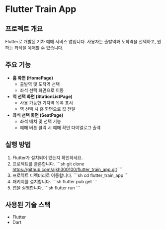 # Flutter Train App

## 프로젝트 개요
Flutter로 개발된 기차 예매 서비스 앱입니다. 사용자는 출발역과 도착역을 선택하고, 원하는 좌석을 예매할 수 있습니다.

## 주요 기능
- **홈 화면 (HomePage)**
  - 출발역 및 도착역 선택
  - 좌석 선택 화면으로 이동
- **역 선택 화면 (StationListPage)**
  - 사용 가능한 기차역 목록 표시
  - 역 선택 시 홈 화면으로 값 전달
- **좌석 선택 화면 (SeatPage)**
  - 좌석 배치 및 선택 기능
  - 예매 버튼 클릭 시 예매 확인 다이얼로그 출력

## 실행 방법
1. Flutter가 설치되어 있는지 확인하세요.
2. 프로젝트를 클론합니다.
   \`\`\`sh
   git clone https://github.com/ajkh300100/flutter_train_app.git
   \`\`\`
3. 프로젝트 디렉터리로 이동합니다.
   \`\`\`sh
   cd flutter_train_app
   \`\`\`
4. 패키지를 설치합니다.
   \`\`\`sh
   flutter pub get
   \`\`\`
5. 앱을 실행합니다.
   \`\`\`sh
   flutter run
   \`\`\`

## 사용된 기술 스택
- Flutter
- Dart
